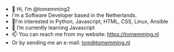 - 👋 Hi, I’m @tomemming2
- I'm a Software Developer based in the Netherlands.
- 👀I'm interested in Python, Javascript, HTML, CSS, Linux, Ansible
- 🌱 I’m currently learning Javascript
- 📫 You can reach me from my website: https://tomemming.nl
- Or by sending me an e-mail: tom@tomemming.nl

<!---
tomemming2/tomemming2 is a ✨ special ✨ repository because its `README.md` (this file) appears on your GitHub profile.
You can click the Preview link to take a look at your changes.
--->
